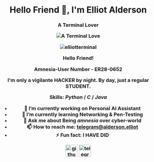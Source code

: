 <h1 align="center">Hello Friend 👋,  I'm Elliot Alderson
<h3 align="center">A Terminal Lover

![A Terminal Love](https://adcy.io/wp-content/uploads/2020/04/anti-hacking.gif)

<p align="center"> <img src="https://komarev.com/ghpvc/?username=elliotterminal&label=Profile%20views&color=0e75b6&style=flat" alt="elliotterminal" />

**Hello Friend!**
  
Amnesia-User Number - **ER28-0652**

I'm only a vigilante **HACKER** by night. 
By day, just a regular **STUDENT**.

**Skills: *Python* / *C* / *Java***

- 🔭 I’m currently working on **Personal AI Assistant**
- 🌱 I’m currently learning **Networking & Pen-Testing**
- 💬 Ask me about **Being *amnesia* over cyber-world**
- 📫 How to reach me: **[telegram@alderson.elliot](https://t.me/Soumyadas2022)**
- ⚡ Fun fact: **I HAVE DID**


[<img src='https://cdn.jsdelivr.net/npm/simple-icons@3.0.1/icons/github.svg' alt='github' height='40'>](https://github.com/https://github.com/ElliotTerminal)
[<img src='https://cdn.jsdelivr.net/npm/simple-icons@3.0.1/icons/telegram.svg' alt='telegram' height='40'>](https://t.me/Soumyadas2022)  

